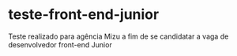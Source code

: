 # teste-front-end-junior
Teste realizado para agência Mizu a fim de se candidatar a vaga de desenvolvedor front-end Junior
